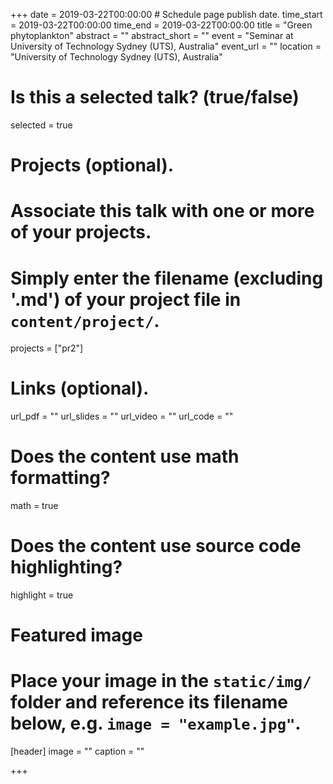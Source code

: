 +++
date = 2019-03-22T00:00:00  # Schedule page publish date.
time_start = 2019-03-22T00:00:00
time_end = 2019-03-22T00:00:00
title = "Green phytoplankton"
abstract = ""
abstract_short = ""
event = "Seminar at University of Technology Sydney (UTS), Australia"
event_url = ""
location = "University of Technology Sydney (UTS), Australia"

# Is this a selected talk? (true/false)
selected = true

# Projects (optional).
#   Associate this talk with one or more of your projects.
#   Simply enter the filename (excluding '.md') of your project file in `content/project/`.
projects = ["pr2"]

# Links (optional).
url_pdf = ""
url_slides = ""
url_video = ""
url_code = ""

# Does the content use math formatting?
math = true

# Does the content use source code highlighting?
highlight = true

# Featured image
# Place your image in the `static/img/` folder and reference its filename below, e.g. `image = "example.jpg"`.
[header]
image = ""
caption = ""

+++

<script async class="speakerdeck-embed" data-id="cb569ff9e9d64269947b690885969c33" data-ratio="1.77469670710572" src="//speakerdeck.com/assets/embed.js"></script>
